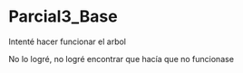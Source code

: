 # Parcial3_Base

Intenté hacer funcionar el arbol

No lo logré, no logré encontrar que hacía que no funcionase
